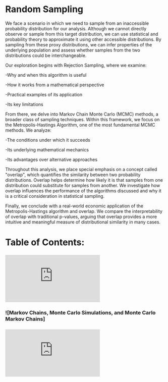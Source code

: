 # Random Sampling

We face a scenario in which we need to sample from an inaccessible probability distribution for our analysis. Although we cannot directly observe or sample from this target distribution, we can use statistical and probability theory to approximate it using other accessible distributions. By sampling from these proxy distributions, we can infer properties of the underlying population and assess whether samples from the two distributions could be interchangeable.

Our exploration begins with Rejection Sampling, where we examine:

-Why and when this algorithm is useful

-How it works from a mathematical perspective

-Practical examples of its application

-Its key limitations

From there, we delve into Markov Chain Monte Carlo (MCMC) methods, a broader class of sampling techniques. Within this framework, we focus on the Metropolis-Hastings Algorithm, one of the most fundamental MCMC methods. We analyze:

-The conditions under which it succeeds

-Its underlying mathematical mechanics

-Its advantages over alternative approaches

Throughout this analysis, we place special emphasis on a concept called "overlap", which quantifies the similarity between two probability distributions. Overlap helps determine how likely it is that samples from one distribution could substitute for samples from another. We investigate how overlap influences the performance of the algorithms discussed and why it is a critical consideration in statistical sampling.

Finally, we conclude with a real-world economic application of the Metropolis-Hastings algorithm and overlap. We compare the interpretability of overlap with traditional p-values, arguing that overlap provides a more intuitive and meaningful measure of distributional similarity in many cases.

# Table of Contents:
### ![Rejection Sampling](https://github.com/zunzun08/zunzun08.github.io/blob/5f740ba5e37a88169aa036eab65586c04a98524a/Rejection%20Sampling%20Algorithm.md)
### ![Markov Chains, Monte Carlo Simulations, and Monte Carlo Markov Chains]
### ![The Metropolis Hastings Algorithm](https://github.com/zunzun08/An-Introduction-to-Metropolis-Hastings-Algorithm-and-Overlay/blob/main/Metropolis%20Hastings%20Algorithm.md)

